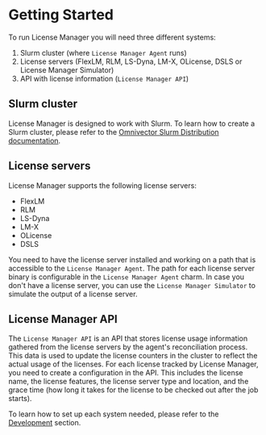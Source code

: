 # Getting Started
To run License Manager you will need three different systems:

1. Slurm cluster (where `License Manager Agent` runs)
2. License servers (FlexLM, RLM, LS-Dyna, LM-X, OLicense, DSLS or License Manager Simulator)
3. API with license information (`License Manager API`)

## Slurm cluster
License Manager is designed to work with Slurm. To learn how to create a Slurm cluster, please refer to the
[Omnivector Slurm Distribution documentation](https://omnivector-solutions.github.io/osd-documentation/master/index.html).

## License servers
License Manager supports the following license servers:

* FlexLM
* RLM
* LS-Dyna
* LM-X
* OLicense
* DSLS

You need to have the license server installed and working on a path that is accessible to the `License Manager Agent`.
The path for each license server binary is configurable in the `License Manager Agent` charm.
In case you don't have a license server, you can use the `License Manager Simulator` to simulate the output of a license server.

## License Manager API
The `License Manager API` is an API that stores license usage information gathered from the license servers by the agent's reconciliation
process. This data is used to update the license counters in the cluster to reflect the actual usage of the licenses.
For each license tracked by License Manager, you need to create a configuration in the API. This includes the license name, the license
features, the license server type and location, and the grace time (how long it takes for the license to be checked out after the job starts).

To learn how to set up each system needed, please refer to the [Development](development/index.md) section.
